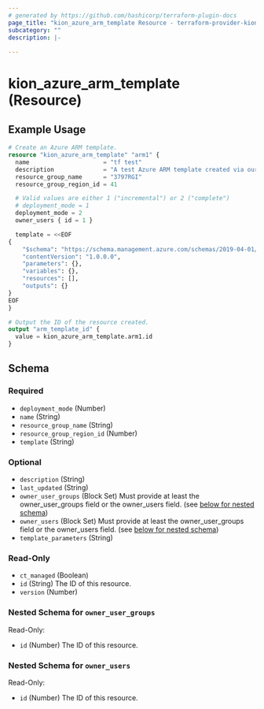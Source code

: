 ```yaml
---
# generated by https://github.com/hashicorp/terraform-plugin-docs
page_title: "kion_azure_arm_template Resource - terraform-provider-kion"
subcategory: ""
description: |-
  
---
```


# kion_azure_arm_template (Resource)



## Example Usage

```terraform
# Create an Azure ARM template.
resource "kion_azure_arm_template" "arm1" {
  name                     = "tf test"
  description              = "A test Azure ARM template created via our Terraform provider."
  resource_group_name      = "3797RGI"
  resource_group_region_id = 41

  # Valid values are either 1 ("incremental") or 2 ("complete")
  # deployment_mode = 1
  deployment_mode = 2
  owner_users { id = 1 }

  template = <<EOF
{
    "$schema": "https://schema.management.azure.com/schemas/2019-04-01/deploymentTemplate.json#",
    "contentVersion": "1.0.0.0",
    "parameters": {},
    "variables": {},
    "resources": [],
    "outputs": {}
}
EOF
}

# Output the ID of the resource created.
output "arm_template_id" {
  value = kion_azure_arm_template.arm1.id
}
```

<!-- schema generated by tfplugindocs -->
## Schema

### Required

- `deployment_mode` (Number)
- `name` (String)
- `resource_group_name` (String)
- `resource_group_region_id` (Number)
- `template` (String)

### Optional

- `description` (String)
- `last_updated` (String)
- `owner_user_groups` (Block Set) Must provide at least the owner_user_groups field or the owner_users field. (see [below for nested schema](#nestedblock--owner_user_groups))
- `owner_users` (Block Set) Must provide at least the owner_user_groups field or the owner_users field. (see [below for nested schema](#nestedblock--owner_users))
- `template_parameters` (String)

### Read-Only

- `ct_managed` (Boolean)
- `id` (String) The ID of this resource.
- `version` (Number)

<a id="nestedblock--owner_user_groups"></a>
### Nested Schema for `owner_user_groups`

Read-Only:

- `id` (Number) The ID of this resource.


<a id="nestedblock--owner_users"></a>
### Nested Schema for `owner_users`

Read-Only:

- `id` (Number) The ID of this resource.
